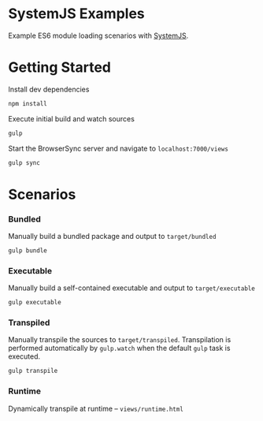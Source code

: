 # SystemJS Examples
Example ES6 module loading scenarios with [SystemJS](https://github.com/systemjs/systemjs).

# Getting Started

Install dev dependencies
```bash
npm install
```

Execute initial build and watch sources
```bash
gulp
```

Start the BrowserSync server and navigate to `localhost:7000/views`
```bash
gulp sync
```

# Scenarios

### Bundled
Manually build a bundled package and output to `target/bundled`
```bash
gulp bundle
```

### Executable
Manually build a self-contained executable and output to `target/executable`
```bash
gulp executable
```

### Transpiled
Manually transpile the sources to `target/transpiled`. Transpilation is performed automatically by `gulp.watch` when the default `gulp` task is executed.
```bash
gulp transpile
```

### Runtime
Dynamically transpile at runtime – `views/runtime.html`
